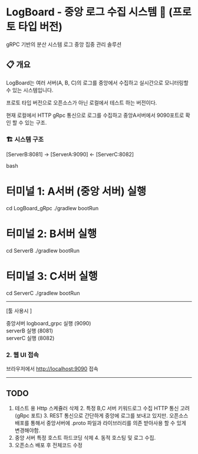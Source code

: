 # LogBoard - 중앙 로그 수집 시스템 🚀 (프로토 타입 버전)

gRPC 기반의 분산 시스템 로그 중앙 집중 관리 솔루션

## 📋 개요

LogBoard는 여러 서버(A, B, C)의 로그를 중앙에서 수집하고 실시간으로 모니터링할 수 있는 시스템입니다.

프로토 타입 버전으로 오픈소스가 아닌 로컬에서 테스트 하는 버전이다.

현재 로컬에서 HTTP gRpc 통신으로 로그를 수집하고 중앙A서버에서 9090포트로 확인 할 수 있는 구조.

### 🏗️ 시스템 구조

[ServerB:8081] -> [ServerA:9090] <- [ServerC:8082]

bash
# 터미널 1: A서버 (중앙 서버) 실행
cd LogBoard_gRpc ./gradlew bootRun
# 터미널 2: B서버 실행
cd ServerB ./gradlew bootRun
# 터미널 3: C서버 실행
cd ServerC ./gradlew bootRun

---
[툴 사용시 ]

중앙서버 logboard_grpc 실행 (9090) <br>
serverB 실행 (8081) <br>
serverC 실행 (8082)


### 2. 웹 UI 접속

브라우저에서 [http://localhost:9090](http://localhost:9090) 접속

---
## TODO 
1. 테스트 용 Http 스케쥴러 삭제 
   2. 특정 B,C 서버 키워드로그 수집 HTTP 통신 고려 (gRpc 포트)
   3. REST 통신으로 간단하게 중앙에 로그를 보내고 있지만. 오픈소스 배포를 통해서 중앙서버에 .proto 파일과 라이브러리를 의존 받아사용 할 수 있게 변경해야함.  
3. 중앙 서버 특정 호스트 하드코딩 삭제 
   4. 동적 호스팅 및 로그 수집.
5. 오픈소스 배포 후 전체코드 수정
